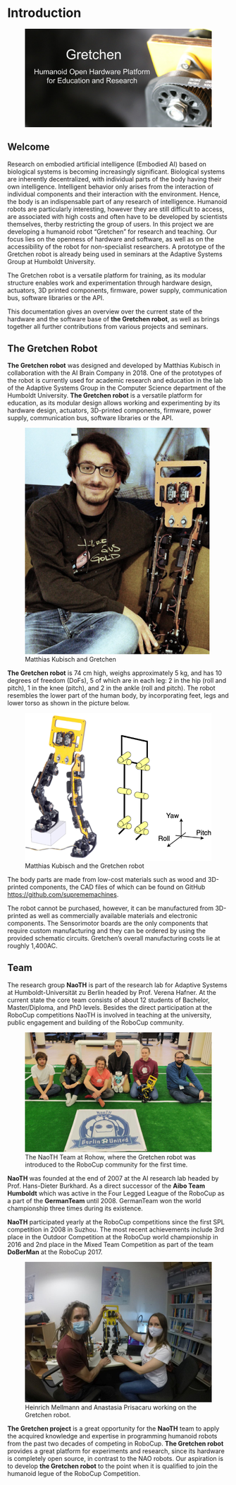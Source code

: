 # Introduction


<figure>
  <img src="./img_gretchen/gretchen_intro.png"/>
</figure>


## Welcome 

Research on embodied artificial intelligence (Embodied AI) based on biological systems is becoming increasingly significant. Biological systems are inherently decentralized, with individual parts of the body having their own intelligence. Intelligent behavior only arises from the interaction of individual components and their interaction with the environment. Hence, the body is an indispensable part of any research of intelligence. Humanoid robots are particularly interesting, however they are still difficult to access, are associated with high costs and often have to be developed by scientists themselves, therby restricting the group of users. In this project we are developing a humanoid robot “Gretchen” for research and teaching. Our focus lies on the openness of hardware and software, as well as on the accessibility of the robot for non-specialist researchers. A prototype of the Gretchen robot is already being used in seminars at the Adaptive Systems Group at Humboldt University.

The Gretchen robot is a versatile platform for training, as its modular structure enables work and experimentation through hardware design, actuators, 3D printed components, firmware, power supply, communication bus, software libraries or the API.

This documentation gives an overview over the current state of the hardware and the software base of **the Gretchen robot**, as well as brings together all further contributions from various projects and seminars.

## The Gretchen Robot

**The Gretchen robot** was designed and developed by Matthias Kubisch in collaboration with the AI Brain Company in 2018. One of the prototypes of the robot is currently used for academic research and education in the lab of the Adaptive Systems Group in the Computer Science department of the Humboldt University. **The Gretchen robot** is a versatile platform for education, as its modular design allows working and experimenting by its hardware design, actuators, 3D-printed components, firmware, power supply, communication bus, software libraries or the API.

<figure>
  <img src="./img_gretchen/matthias.png"/>
  <figcaption>
  	Matthias Kubisch and Gretchen
</figcaption>
</figure>

**The Gretchen robot** is 74 cm high, weighs approximately 5 kg, and has 10 degrees of freedom
(DoFs), 5 of which are in each leg: 2 in the hip (roll and pitch), 1 in the knee (pitch), and 2 in the ankle (roll and pitch). The robot resembles the lower part of the human body, by incorporating feet, legs and lower torso as shown in the picture below.

<figure>
  <img src="./img_gretchen/gretche_kinematics.png"/>
  <figcaption>
  	Matthias Kubisch and the Gretchen robot
</figcaption>
</figure>

The body parts are made from low-cost materials such as wood and 3D-printed components, the CAD files of which can be found on GitHub <https://github.com/suprememachines>.

The robot cannot be purchased, however, it can be manufactured from 3D-printed as
well as commercially available materials and electronic components. The Sensorimotor
boards are the only components that require custom manufacturing and they can be
ordered by using the provided schematic circuits. Gretchen’s overall manufacturing
costs lie at roughly 1,400AC.

## Team

The research group **NaoTH** is part of the research lab for Adaptive
Systems at Humboldt-Universität zu Berlin headed by Prof. Verena Hafner.
At the current state the core team consists of about 12 students of
Bachelor, Master/Diploma, and PhD levels. Besides the direct
participation at the RoboCup competitions NaoTH is involved in teaching
at the university, public engagement and building of the RoboCup
community.

<figure>
  <img src="./img_gretchen/rohow.jpeg"/>
  <figcaption>
  	The NaoTH Team at Rohow, where the Gretchen robot was introduced to the RoboCup community for the first time.
</figcaption>
</figure>

**NaoTH** was founded at the end of 2007 at the AI research lab headed by
Prof. Hans-Dieter Burkhard. As a direct successor of the **Aibo Team
Humboldt** which was active in the Four Legged League of the RoboCup as a
part of the **GermanTeam** until 2008. GermanTeam won the world
championship three times during its existence.

**NaoTH** participated yearly at the RoboCup competitions since the first
SPL competition in 2008 in Suzhou. The most recent achievements include
3rd place in the Outdoor Competition at the RoboCup world championship
in 2016 and 2nd place in the Mixed Team Competition as part of the team
**DoBerMan** at the RoboCup 2017.

<figure>
  <img src="./img_gretchen/gretchen_work_1024.jpg"/>
  <figcaption>
  	Heinrich Mellmann and Anastasia Prisacaru working on the Gretchen robot.
</figcaption>
</figure>

**The Gretchen project** is a great opportunity for the **NaoTH** team to apply the acquired knowledge and expertise in programming humanoid robots from the past two decades of competing in RoboCup. **The Gretchen robot** provides a great platform for experiments and research, since its hardware is completely open source, in contrast to the NAO robots. Our aspiration is to develop **the Gretchen robot** to the point when it is qualified to join the humanoid legue of the RoboCup Competition. 